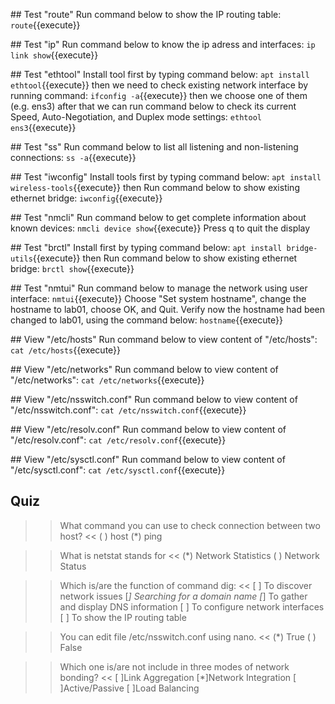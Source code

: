 ## Test "route"
Run command below to show the IP routing table:
`route`{{execute}}

## Test "ip"
Run command below to know the ip adress and interfaces:
`ip link show`{{execute}}

## Test "ethtool"
Install tool first by typing command below:
`apt install ethtool`{{execute}}
then we need to check existing network interface by running command:
`ifconfig -a`{{execute}} 
then we choose one of them (e.g. ens3) after that we can run command below to check its current Speed, Auto-Negotiation, and Duplex mode settings:
`ethtool ens3`{{execute}}

## Test "ss"
Run command below to list all listening and non-listening connections:
`ss -a`{{execute}}

## Test "iwconfig"
Install tools first by typing command below:
`apt install wireless-tools`{{execute}}
then Run command below to show existing ethernet bridge:
`iwconfig`{{execute}}

## Test "nmcli"
Run command below to get complete information about known devices:
`nmcli device show`{{execute}}
Press q to quit the display

## Test "brctl"
Install first by typing command below:
`apt install bridge-utils`{{execute}}
then Run command below to show existing ethernet bridge:
`brctl show`{{execute}}

## Test "nmtui"
Run command below to manage the network using user interface:
`nmtui`{{execute}}
Choose "Set system hostname", change the hostname to lab01, choose OK, and Quit.
Verify now the hostname had been changed to lab01, using the command below:
`hostname`{{execute}}


## View "/etc/hosts"
Run command below to view content of "/etc/hosts":
`cat /etc/hosts`{{execute}}

## View "/etc/networks"
Run command below to view content of "/etc/networks":
`cat /etc/networks`{{execute}}

## View "/etc/nsswitch.conf"
Run command below to view content of "/etc/nsswitch.conf":
`cat /etc/nsswitch.conf`{{execute}}

## View "/etc/resolv.conf"
Run command below to view content of "/etc/resolv.conf":
`cat /etc/resolv.conf`{{execute}}


## View "/etc/sysctl.conf"
Run command below to view content of "/etc/sysctl.conf":
`cat /etc/sysctl.conf`{{execute}}

## Quiz
>>What command you can use to check connection between two host? <<
( ) host
(*) ping

>>What is netstat stands for <<
(*) Network Statistics
( ) Network Status

>>Which is/are the function of command dig: <<
[ ] To discover network issues
[*] Searching for a domain name
[*] To gather and display DNS information 
[ ] To configure network interfaces
[ ] To show the IP routing table

>>You can edit file /etc/nsswitch.conf using nano. <<
(*) True
( ) False

>>Which one is/are not include in three modes of network bonding? <<
[ ]Link Aggregation
[*]Network Integration
[ ]Active/Passive
[ ]Load Balancing
